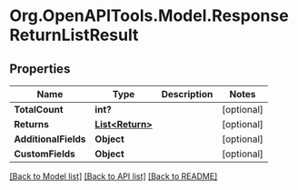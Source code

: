 # Org.OpenAPITools.Model.ResponseReturnListResult

## Properties

Name | Type | Description | Notes
------------ | ------------- | ------------- | -------------
**TotalCount** | **int?** |  | [optional] 
**Returns** | [**List&lt;Return&gt;**](Return.md) |  | [optional] 
**AdditionalFields** | **Object** |  | [optional] 
**CustomFields** | **Object** |  | [optional] 

[[Back to Model list]](../README.md#documentation-for-models) [[Back to API list]](../README.md#documentation-for-api-endpoints) [[Back to README]](../README.md)

